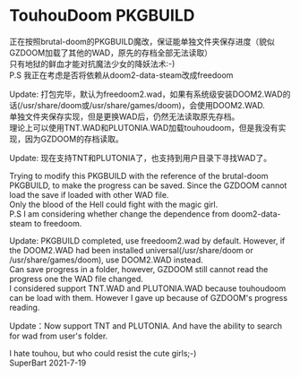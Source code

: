 # TouhouDoom PKGBUILD
正在按照brutal-doom的PKGBUILD魔改，保证能单独文件夹保存进度（貌似GZDOOM加载了其他的WAD，原先的存档全部无法读取）  
只有地狱的鲜血才能对抗魔法少女的降妖法术:-)  
P.S 我正在考虑是否将依赖从doom2-data-steam改成freedoom  
  
Update: 打包完毕，默认为freedoom2.wad，如果有系统级安装DOOM2.WAD的话(/usr/share/doom或/usr/share/games/doom)，会使用DOOM2.WAD.  
单独文件夹保存实现，但是更换WAD后，仍然无法读取原先存档。  
理论上可以使用TNT.WAD和PLUTONIA.WAD加载touhoudoom，但是我没有实现，因为GZDOOM的存档读取。  
  
Update: 现在支持TNT和PLUTONIA了，也支持到用户目录下寻找WAD了。  
  
Trying to modify this PKGBUILD with the reference of the brutal-doom PKGBUILD, to make the progress can be saved. Since the GZDOOM cannot load the save if loaded with other WAD file.  
Only the blood of the Hell could fight with the magic girl.  
P.S I am considering whether change the dependence from doom2-data-steam to freedoom.  
  
Update: PKGBUILD completed, use freedoom2.wad by default. However, if the DOOM2.WAD had been installed universal(/usr/share/doom or /usr/share/games/doom), use DOOM2.WAD instead.  
Can save progress in a folder, however, GZDOOM still cannot read the progress one the WAD file changed.  
I considered support TNT.WAD and PLUTONIA.WAD because touhoudoom can be load with them. However I gave up because of GZDOOM's progress reading.  
  
Update：Now support TNT and PLUTONIA. And have the ability to search for wad from user's folder.  
  
I hate touhou, but who could resist the cute girls;-)  
SuperBart 2021-7-19  
